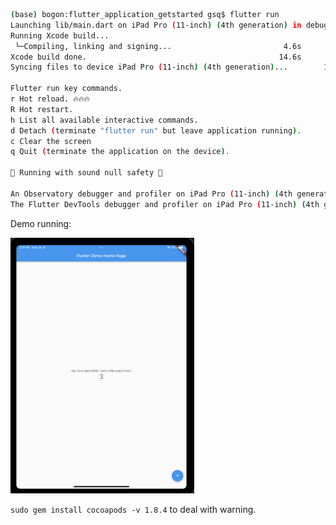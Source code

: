 ```bash
(base) bogon:flutter_application_getstarted gsq$ flutter run
Launching lib/main.dart on iPad Pro (11-inch) (4th generation) in debug mode...
Running Xcode build...                                                  
 └─Compiling, linking and signing...                         4.6s
Xcode build done.                                           14.6s
Syncing files to device iPad Pro (11-inch) (4th generation)...        195ms

Flutter run key commands.
r Hot reload. 🔥🔥🔥
R Hot restart.
h List all available interactive commands.
d Detach (terminate "flutter run" but leave application running).
c Clear the screen
q Quit (terminate the application on the device).

💪 Running with sound null safety 💪

An Observatory debugger and profiler on iPad Pro (11-inch) (4th generation) is available at: http://127.0.0.1:49362/1HUYO2opwlk=/
The Flutter DevTools debugger and profiler on iPad Pro (11-inch) (4th generation) is available at: http://127.0.0.1:9101?uri=http://127.0.0.1:49362/1HUYO2opwlk=/
```





Demo running: 

<img src="../assets/image-20230125184958530.png" alt="image-20230125184958530" style="zoom:40%;" />



`sudo gem install cocoapods -v 1.8.4` to deal with warning.
